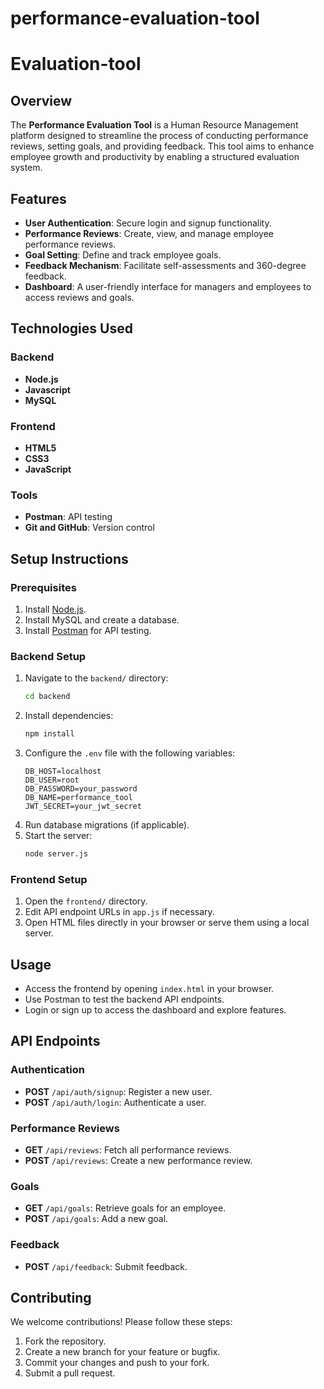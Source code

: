 # performance-evaluation-tool
# Evaluation-tool
## Overview
The **Performance Evaluation Tool** is a Human Resource Management platform designed to streamline the process of conducting performance reviews, setting goals, and providing feedback. This tool aims to enhance employee growth and productivity by enabling a structured evaluation system.

## Features
- **User Authentication**: Secure login and signup functionality.
- **Performance Reviews**: Create, view, and manage employee performance reviews.
- **Goal Setting**: Define and track employee goals.
- **Feedback Mechanism**: Facilitate self-assessments and 360-degree feedback.
- **Dashboard**: A user-friendly interface for managers and employees to access reviews and goals.

## Technologies Used
### Backend
- **Node.js**
- **Javascript**
- **MySQL**


### Frontend
- **HTML5**
- **CSS3**
- **JavaScript**

### Tools
- **Postman**: API testing
- **Git and GitHub**: Version control

## Setup Instructions
### Prerequisites
1. Install [Node.js](https://nodejs.org/).
2. Install MySQL and create a database.
3. Install [Postman](https://www.postman.com/) for API testing.

### Backend Setup
1. Navigate to the `backend/` directory:
   ```bash
   cd backend
   ```
2. Install dependencies:
   ```bash
   npm install
   ```
3. Configure the `.env` file with the following variables:
   ```env
   DB_HOST=localhost
   DB_USER=root
   DB_PASSWORD=your_password
   DB_NAME=performance_tool
   JWT_SECRET=your_jwt_secret
   ```
4. Run database migrations (if applicable).
5. Start the server:
   ```bash
   node server.js
   ```

### Frontend Setup
1. Open the `frontend/` directory.
2. Edit API endpoint URLs in `app.js` if necessary.
3. Open HTML files directly in your browser or serve them using a local server.

## Usage
- Access the frontend by opening `index.html` in your browser.
- Use Postman to test the backend API endpoints.
- Login or sign up to access the dashboard and explore features.

## API Endpoints
### Authentication
- **POST** `/api/auth/signup`: Register a new user.
- **POST** `/api/auth/login`: Authenticate a user.

### Performance Reviews
- **GET** `/api/reviews`: Fetch all performance reviews.
- **POST** `/api/reviews`: Create a new performance review.

### Goals
- **GET** `/api/goals`: Retrieve goals for an employee.
- **POST** `/api/goals`: Add a new goal.

### Feedback
- **POST** `/api/feedback`: Submit feedback.

## Contributing
We welcome contributions! Please follow these steps:
1. Fork the repository.
2. Create a new branch for your feature or bugfix.
3. Commit your changes and push to your fork.
4. Submit a pull request.
